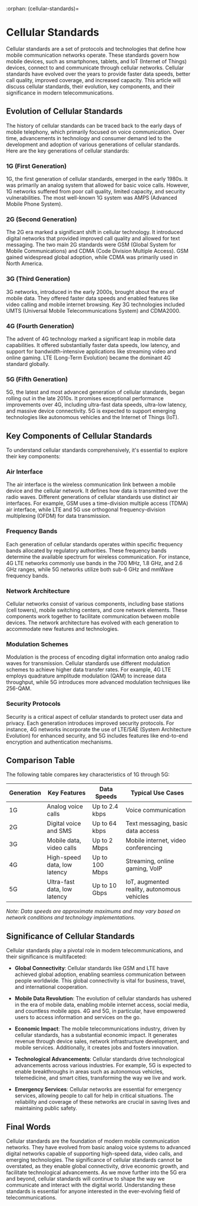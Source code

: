 :orphan:
(cellular-standards)=

# Cellular Standards

Cellular standards are a set of protocols and technologies that define how mobile communication networks operate. These standards govern how mobile devices, such as smartphones, tablets, and IoT (Internet of Things) devices, connect to and communicate through cellular networks. Cellular standards have evolved over the years to provide faster data speeds, better call quality, improved coverage, and increased capacity. This article will discuss cellular standards, their evolution, key components, and their significance in modern telecommunications.

## Evolution of Cellular Standards

The history of cellular standards can be traced back to the early days of mobile telephony, which primarily focused on voice communication. Over time, advancements in technology and consumer demand led to the development and adoption of various generations of cellular standards. Here are the key generations of cellular standards:

### 1G (First Generation)

1G, the first generation of cellular standards, emerged in the early 1980s. It was primarily an analog system that allowed for basic voice calls. However, 1G networks suffered from poor call quality, limited capacity, and security vulnerabilities. The most well-known 1G system was AMPS (Advanced Mobile Phone System).

### 2G (Second Generation)

The 2G era marked a significant shift in cellular technology. It introduced digital networks that provided improved call quality and allowed for text messaging. The two main 2G standards were GSM (Global System for Mobile Communications) and CDMA (Code Division Multiple Access). GSM gained widespread global adoption, while CDMA was primarily used in North America.

### 3G (Third Generation)

3G networks, introduced in the early 2000s, brought about the era of mobile data. They offered faster data speeds and enabled features like video calling and mobile internet browsing. Key 3G technologies included UMTS (Universal Mobile Telecommunications System) and CDMA2000.

### 4G (Fourth Generation)

The advent of 4G technology marked a significant leap in mobile data capabilities. It offered substantially faster data speeds, low latency, and support for bandwidth-intensive applications like streaming video and online gaming. LTE (Long-Term Evolution) became the dominant 4G standard globally.

### 5G (Fifth Generation)

5G, the latest and most advanced generation of cellular standards, began rolling out in the late 2010s. It promises exceptional performance improvements over 4G, including ultra-fast data speeds, ultra-low latency, and massive device connectivity. 5G is expected to support emerging technologies like autonomous vehicles and the Internet of Things (IoT).

## Key Components of Cellular Standards

To understand cellular standards comprehensively, it's essential to explore their key components:

### Air Interface

The air interface is the wireless communication link between a mobile device and the cellular network. It defines how data is transmitted over the radio waves. Different generations of cellular standards use distinct air interfaces. For example, GSM uses a time-division multiple access (TDMA) air interface, while LTE and 5G use orthogonal frequency-division multiplexing (OFDM) for data transmission.

### Frequency Bands

Each generation of cellular standards operates within specific frequency bands allocated by regulatory authorities. These frequency bands determine the available spectrum for wireless communication. For instance, 4G LTE networks commonly use bands in the 700 MHz, 1.8 GHz, and 2.6 GHz ranges, while 5G networks utilize both sub-6 GHz and mmWave frequency bands.

### Network Architecture

Cellular networks consist of various components, including base stations (cell towers), mobile switching centers, and core network elements. These components work together to facilitate communication between mobile devices. The network architecture has evolved with each generation to accommodate new features and technologies.

### Modulation Schemes

Modulation is the process of encoding digital information onto analog radio waves for transmission. Cellular standards use different modulation schemes to achieve higher data transfer rates. For example, 4G LTE employs quadrature amplitude modulation (QAM) to increase data throughput, while 5G introduces more advanced modulation techniques like 256-QAM.

### Security Protocols

Security is a critical aspect of cellular standards to protect user data and privacy. Each generation introduces improved security protocols. For instance, 4G networks incorporate the use of LTE/SAE (System Architecture Evolution) for enhanced security, and 5G includes features like end-to-end encryption and authentication mechanisms.

## Comparison Table

The following table compares key characteristics of 1G through 5G:

| **Generation** | **Key Features**                  | **Data Speeds**      | **Typical Use Cases**               |
|----------------|-----------------------------------|----------------------|-------------------------------------|
| 1G             | Analog voice calls                | Up to 2.4 kbps       | Voice communication                 |
| 2G             | Digital voice and SMS             | Up to 64 kbps        | Text messaging, basic data access    |
| 3G             | Mobile data, video calls          | Up to 2 Mbps         | Mobile internet, video conferencing  |
| 4G             | High-speed data, low latency      | Up to 100 Mbps       | Streaming, online gaming, VoIP       |
| 5G             | Ultra-fast data, low latency      | Up to 10 Gbps        | IoT, augmented reality, autonomous vehicles |

*Note: Data speeds are approximate maximums and may vary based on network conditions and technology implementations.*

## Significance of Cellular Standards

Cellular standards play a pivotal role in modern telecommunications, and their significance is multifaceted:

- **Global Connectivity**: Cellular standards like GSM and LTE have achieved global adoption, enabling seamless communication between people worldwide. This global connectivity is vital for business, travel, and international cooperation.

- **Mobile Data Revolution**: The evolution of cellular standards has ushered in the era of mobile data, enabling mobile internet access, social media, and countless mobile apps. 4G and 5G, in particular, have empowered users to access information and services on the go.

- **Economic Impact**: The mobile telecommunications industry, driven by cellular standards, has a substantial economic impact. It generates revenue through device sales, network infrastructure development, and mobile services. Additionally, it creates jobs and fosters innovation.

- **Technological Advancements**: Cellular standards drive technological advancements across various industries. For example, 5G is expected to enable breakthroughs in areas such as autonomous vehicles, telemedicine, and smart cities, transforming the way we live and work.

- **Emergency Services**: Cellular networks are essential for emergency services, allowing people to call for help in critical situations. The reliability and coverage of these networks are crucial in saving lives and maintaining public safety.

## Final Words

Cellular standards are the foundation of modern mobile communication networks. They have evolved from basic analog voice systems to advanced digital networks capable of supporting high-speed data, video calls, and emerging technologies. The significance of cellular standards cannot be overstated, as they enable global connectivity, drive economic growth, and facilitate technological advancements. As we move further into the 5G era and beyond, cellular standards will continue to shape the way we communicate and interact with the digital world. Understanding these standards is essential for anyone interested in the ever-evolving field of telecommunications.